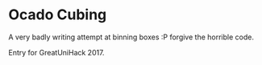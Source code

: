 # Ocado Cubing

A very badly writing attempt at binning boxes :P forgive the horrible code.

Entry for GreatUniHack 2017.